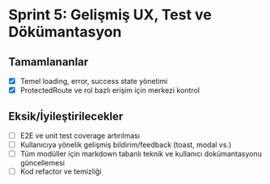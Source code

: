# Sprint 5: Gelişmiş UX, Test ve Dökümantasyon

## Tamamlananlar
- [x] Temel loading, error, success state yönetimi
- [x] ProtectedRoute ve rol bazlı erişim için merkezi kontrol

## Eksik/İyileştirilecekler
- [ ] E2E ve unit test coverage artırılması
- [ ] Kullanıcıya yönelik gelişmiş bildirim/feedback (toast, modal vs.)
- [ ] Tüm modüller için markdown tabanlı teknik ve kullanıcı dokümantasyonu güncellemesi
- [ ] Kod refactor ve temizliği
